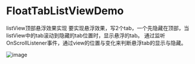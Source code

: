 # FloatTabListViewDemo
 listView顶部悬浮效果实现
要实现悬浮效果，写2个tab，一个先隐藏在顶部，当listView中的tab滚动到隐藏的tab位置时，显示悬浮的tab。
通过监听OnScrollListener事件，通过view的位置与变化来判断悬浮tab的显示与隐藏。



 ![image](https://github.com/)
